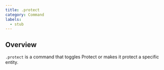 ```yaml
---
title: .protect
category: Command
labels:
  - stub
---
```

## Overview
`.protect` is a command that toggles Protect or makes it protect a specific entity.
